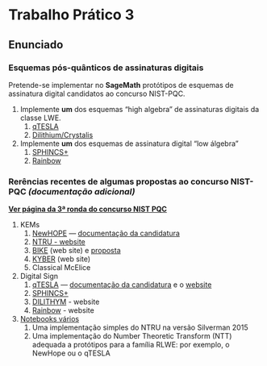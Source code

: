 # Trabalho Prático 3

## Enunciado

### Esquemas pós-quânticos de assinaturas digitais

Pretende-se implementar no **SageMath** protótipos de esquemas de assinatura digital  candidatos ao concurso NIST-PQC. 

1. Implemente **um** dos esquemas “high algebra”  de assinaturas digitais da classe LWE.
    1. [qTESLA](https://qtesla.org/)
    2. [Dilithium/Crystalis](https://pq-crystals.org/dilithium/)
2. Implemente **um** dos esquemas de assinatura digital “low álgebra”
    1. [SPHINCS+](https://sphincs.org/)
    2. [Rainbow](https://www.pqcrainbow.org/)



### Rerências recentes de algumas propostas ao concurso NIST-PQC *(documentação adicional)*

**[Ver página da 3ª ronda do concurso NIST PQC](https://csrc.nist.gov/projects/post-quantum-cryptography/round-3-submissions)**


1. KEMs
    1. [NewHOPE](https://newhopecrypto.org/) — [documentação da candidatura](https://www.dropbox.com/sh/c0lj9t7820dhrk2/AACpW7lbmS63BoNosFmy2Rbha?dl=0)
    2. [NTRU - website](https://ntru.org/)
    3. [BIKE](https://bikesuite.org/)  (web site) e [proposta](https://bikesuite.org/files/BIKE.pdf)
    4. [KYBER](https://pq-crystals.org/kyber/)  (web site)
    5. Classical McElice
2. Digital Sign
    1. [qTESLA](https://www.microsoft.com/en-us/research/project/qtesla/) —  [documentação da candidatura](https://www.dropbox.com/sh/2vr43y9dk7mf08e/AABeUWtwI7h4Ix9_D-ervJvJa?dl=0) e o [website](https://qtesla.org/)
    2. [SPHINCS+](https://sphincs.org/)
    3. [DILITHYM](https://pq-crystals.org/dilithium/) - website
    4. [Rainbow](https://www.pqcrainbow.org/) - website
3. [Notebooks vários](https://www.dropbox.com/sh/hsjcb8gfzrr6usp/AAAz-lekJK75IeeVNC8zYseya?dl=0)
    1. Uma implementação simples do NTRU na versão Silverman 2015
    2. Uma implementação do Number Theoretic Transform (NTT) adequada a protótipos para a família RLWE: por exemplo,  o NewHope ou o qTESLA


